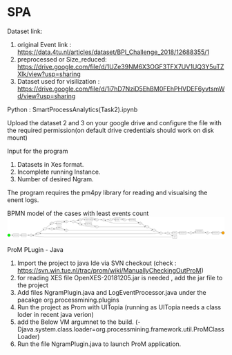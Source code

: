 # SPA

Dataset link:
 1. original Event link : https://data.4tu.nl/articles/dataset/BPI_Challenge_2018/12688355/1
 2. preprocessed or Size_reduced: https://drive.google.com/file/d/1UZe39NM6X3OGF3TFX7UV1UQ3Y5uTZXlk/view?usp=sharing
 3. Dataset used for visilization : https://drive.google.com/file/d/1i7hD7NziD5EhBM0FEhPHVDEF6yvtsmWd/view?usp=sharing

Python : SmartProcessAnalytics(Task2).ipynb

Upload the dataset 2 and 3 on your google drive and configure the file with the required permission(on default drive credentials should work on disk mount)

Input for the program 
1. Datasets in Xes format. 
2. Incomplete running Instance.
3. Number of desired Ngram.

The program requires the pm4py library for reading and visualsing the enent logs.

BPMN model of the cases with least events count 
![BPMN_Model.png](https://github.com/MANOJ9590/SPA/blob/main/BPMN_Model.png)

ProM PLugin - Java 

1. Import the project to java Ide via SVN checkout (check : https://svn.win.tue.nl/trac/prom/wiki/ManuallyCheckingOutProM)
2. for reading XES file OpenXES-20181205.jar is needed , add the jar file to the project 
3. Add files NgramPlugin.java and LogEventProcessor.java under the pacakge  org.processmining.plugins
4. Run the project as Prom with UITopia (running as UITopia needs a class loder in recent java verion)
5. add the Below VM argumnet to the build. (-Djava.system.class.loader=org.processmining.framework.util.ProMClassLoader)
6. Run the file NgramPlugin.java to launch ProM application.
